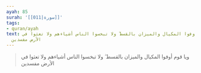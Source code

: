 ```yaml
---
ayah: 85
surah: '[[011|سورة]]'
tags:
- quran/ayah
text: ويا قوم أوفوا المكيال والميزان بالقسط ۖ ولا تبخسوا الناس أشياءهم ولا تعثوا في
  الأرض مفسدين
---
```

> ويا قوم أوفوا المكيال والميزان بالقسط ۖ ولا تبخسوا الناس أشياءهم ولا تعثوا في الأرض مفسدين
